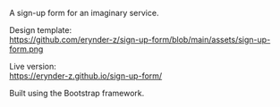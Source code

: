 A sign-up form for an imaginary service.

Design template:  
https://github.com/erynder-z/sign-up-form/blob/main/assets/sign-up-form.png

Live version:  
https://erynder-z.github.io/sign-up-form/

Built using the Bootstrap framework.
